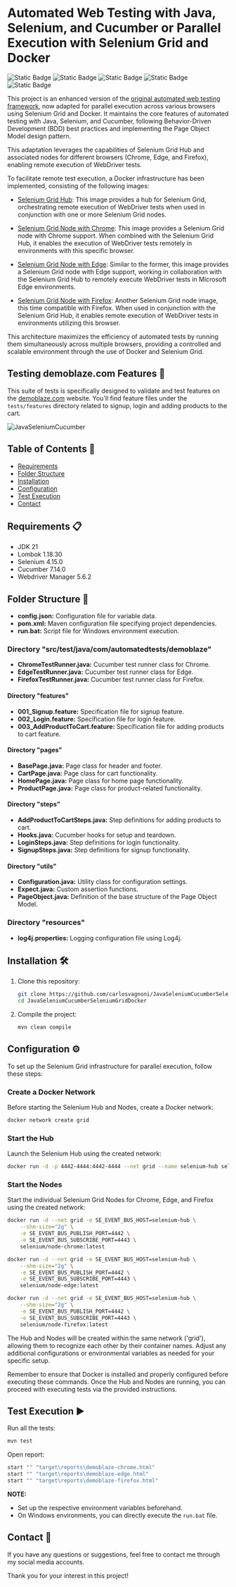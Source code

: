 # Automated Web Testing with Java, Selenium, and Cucumber or Parallel Execution with Selenium Grid and Docker
![Static Badge](https://img.shields.io/badge/Java-logo?style=for-the-badge&logo=openjdk&logoColor=white&labelColor=rgb(229%2C%2031%2C%2036)&color=rgb(22%2C%2027%2C%2034))
![Static Badge](https://img.shields.io/badge/Selenium-logo?style=for-the-badge&logo=selenium&logoColor=white&labelColor=rgb(0%2C%20174%2C%200)&color=rgb(22%2C%2027%2C%2034))
![Static Badge](https://img.shields.io/badge/Cucumber-logo?style=for-the-badge&logo=cucumber&logoColor=black&labelColor=rgb(35%2C%20217%2C%20108)&color=rgb(22%2C%2027%2C%2034))
![Static Badge](https://img.shields.io/badge/Selenium%20Grid-logo?style=for-the-badge&logo=selenium&logoColor=white&labelColor=rgb(0%2C%20174%2C%200)&color=rgb(22%2C%2027%2C%2034))
![Static Badge](https://img.shields.io/badge/docker-logo?style=for-the-badge&logo=docker&logoColor=white&labelColor=rgb(22%2C%2027%2C%2034))

This project is an enhanced version of the [original automated web testing framework](https://github.com/carlosvagnoni/JavaSeleniumCucumber), now adapted for parallel execution across various browsers using Selenium Grid and Docker. It maintains the core features of automated testing with Java, Selenium, and Cucumber, following Behavior-Driven Development (BDD) best practices and implementing the Page Object Model design pattern.

This adaptation leverages the capabilities of Selenium Grid Hub and associated nodes for different browsers (Chrome, Edge, and Firefox), enabling remote execution of WebDriver tests.

To facilitate remote test execution, a Docker infrastructure has been implemented, consisting of the following images:

- [Selenium Grid Hub](https://hub.docker.com/r/selenium/hub): This image provides a hub for Selenium Grid, orchestrating remote execution of WebDriver tests when used in conjunction with one or more Selenium Grid nodes.

- [Selenium Grid Node with Chrome](https://hub.docker.com/r/selenium/node-chrome): This image provides a Selenium Grid node with Chrome support. When combined with the Selenium Grid Hub, it enables the execution of WebDriver tests remotely in environments with this specific browser.

- [Selenium Grid Node with Edge](https://hub.docker.com/r/selenium/node-edge): Similar to the former, this image provides a Selenium Grid node with Edge support, working in collaboration with the Selenium Grid Hub to remotely execute WebDriver tests in Microsoft Edge environments.

- [Selenium Grid Node with Firefox](https://hub.docker.com/r/selenium/node-firefox): Another Selenium Grid node image, this time compatible with Firefox. When used in conjunction with the Selenium Grid Hub, it enables remote execution of WebDriver tests in environments utilizing this browser.

This architecture maximizes the efficiency of automated tests by running them simultaneously across multiple browsers, providing a controlled and scalable environment through the use of Docker and Selenium Grid.

## Testing demoblaze.com Features 🧪

This suite of tests is specifically designed to validate and test features on the [demoblaze.com](https://www.demoblaze.com) website. You'll find feature files under the `tests/features` directory related to signup, login and adding products to the cart.

![JavaSeleniumCucumber](https://github.com/carlosvagnoni/JavaSeleniumCucumber/assets/106275103/73d6bb26-c86a-4ddc-8e1b-a9c376de3796)

## Table of Contents 📑
- [Requirements](#requirements)
- [Folder Structure](#folder-structure)
- [Installation](#installation)
- [Configuration](#configuration)
- [Test Execution](#test-execution)
- [Contact](#contact)

## <a id="requirements">Requirements 📋</a>

- JDK 21
- Lombok 1.18.30
- Selenium 4.15.0
- Cucumber 7.14.0
- Webdriver Manager 5.6.2

## <a id="folder-structure">Folder Structure 📂</a>

- **config.json:** Configuration file for variable data.
- **pom.xml:** Maven configuration file specifying project dependencies.
- **run.bat:** Script file for Windows environment execution.

### Directory "src/test/java/com/automatedtests/demoblaze"

- **ChromeTestRunner.java:** Cucumber test runner class for Chrome.
- **EdgeTestRunner.java:** Cucumber test runner class for Edge.
- **FirefoxTestRunner.java:** Cucumber test runner class for Firefox.
  
#### Directory "features"

- **001_Signup.feature:** Specification file for signup feature.
- **002_Login.feature:** Specification file for login feature.
- **003_AddProductToCart.feature:** Specification file for adding products to cart feature.

#### Directory "pages"

- **BasePage.java:** Page class for header and footer.
- **CartPage.java:** Page class for cart functionality.
- **HomePage.java:** Page class for home page functionality.
- **ProductPage.java:** Page class for product-related functionality.

#### Directory "steps"

- **AddProductToCartSteps.java:** Step definitions for adding products to cart.
- **Hooks.java:** Cucumber hooks for setup and teardown.
- **LoginSteps.java:** Step definitions for login functionality.
- **SignupSteps.java:** Step definitions for signup functionality.

#### Directory "utils"

- **Configuration.java:** Utility class for configuration settings.
- **Expect.java:** Custom assertion functions.
- **PageObject.java:** Definition of the base structure of the Page Object Model.

### Directory "resources"

- **log4j.properties:** Logging configuration file using Log4j.

## <a id="installation">Installation 🛠️</a>

1. Clone this repository:

    ```bash
    git clone https://github.com/carlosvagnoni/JavaSeleniumCucumberSeleniumGridDocker.git
    cd JavaSeleniumCucumberSeleniumGridDocker
    ```

2. Compile the project:

    ```bash
    mvn clean compile
    ```

## <a id="configuration">Configuration ⚙️</a>

To set up the Selenium Grid infrastructure for parallel execution, follow these steps:

### Create a Docker Network

Before starting the Selenium Hub and Nodes, create a Docker network:

```bash
docker network create grid
```

### Start the Hub

Launch the Selenium Hub using the created network:

```bash
docker run -d -p 4442-4444:4442-4444 --net grid --name selenium-hub selenium/hub:latest
```

### Start the Nodes

Start the individual Selenium Grid Nodes for Chrome, Edge, and Firefox using the created network:

```bash
docker run -d --net grid -e SE_EVENT_BUS_HOST=selenium-hub \
    --shm-size="2g" \
    -e SE_EVENT_BUS_PUBLISH_PORT=4442 \
    -e SE_EVENT_BUS_SUBSCRIBE_PORT=4443 \
    selenium/node-chrome:latest

docker run -d --net grid -e SE_EVENT_BUS_HOST=selenium-hub \
    --shm-size="2g" \
    -e SE_EVENT_BUS_PUBLISH_PORT=4442 \
    -e SE_EVENT_BUS_SUBSCRIBE_PORT=4443 \
    selenium/node-edge:latest

docker run -d --net grid -e SE_EVENT_BUS_HOST=selenium-hub \
    --shm-size="2g" \
    -e SE_EVENT_BUS_PUBLISH_PORT=4442 \
    -e SE_EVENT_BUS_SUBSCRIBE_PORT=4443 \
    selenium/node-firefox:latest
```

The Hub and Nodes will be created within the same network ('grid'), allowing them to recognize each other by their container names. Adjust any additional configurations or environmental variables as needed for your specific setup.

Remember to ensure that Docker is installed and properly configured before executing these commands. Once the Hub and Nodes are running, you can proceed with executing tests via the provided instructions.

## <a id="test-execution">Test Execution ▶️</a>

Run all the tests:

```bash
mvn test
```

Open report:

```bash
start "" "target\reports\demoblaze-chrome.html"
start "" "target\reports\demoblaze-edge.html"
start "" "target\reports\demoblaze-firefox.html"
```

**NOTE:**

- Set up the respective environment variables beforehand.
- On Windows environments, you can directly execute the `run.bat` file.

## <a id="contact">Contact 📧</a> 

If you have any questions or suggestions, feel free to contact me through my social media accounts.

Thank you for your interest in this project!
